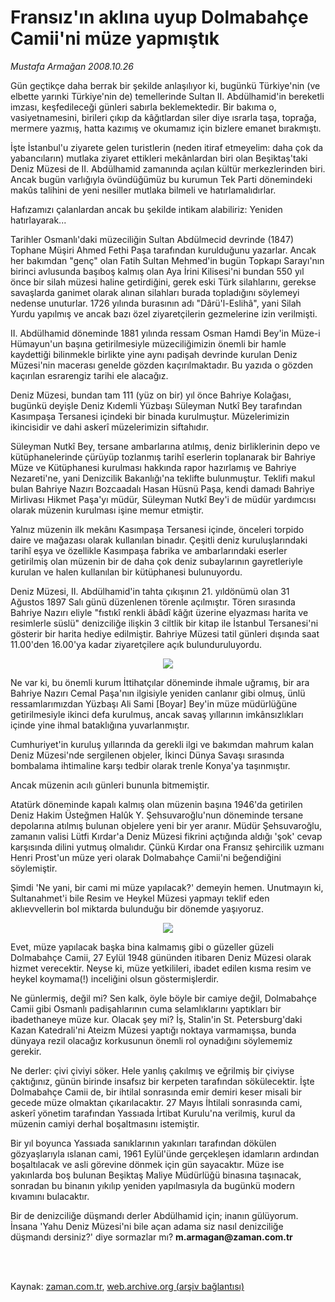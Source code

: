 # Fransız'ın aklına uyup Dolmabahçe Camii'ni müze yapmıştık

*Mustafa Armağan 2008.10.26*

<td class="columnist-detail">
<p>Gün geçtikçe daha berrak bir şekilde anlaşılıyor ki, bugünkü Türkiye'nin (ve elbette yarınki Türkiye'nin de) temellerinde Sultan II. Abdülhamid'in bereketli imzası, keşfedileceği günleri sabırla beklemektedir. Bir bakıma o, vasiyetnamesini, birileri çıkıp da kâğıtlardan siler diye ısrarla taşa, toprağa, mermere yazmış, hatta kazımış ve okumamız için bizlere emanet bırakmıştı.</p>
<p>
<div id="haberMetinDiv">
<p>İşte İstanbul'u ziyarete gelen turistlerin (neden itiraf etmeyelim: daha çok da yabancıların) mutlaka ziyaret ettikleri mekânlardan biri olan Beşiktaş'taki Deniz Müzesi de II. Abdülhamid zamanında açılan kültür merkezlerinden biri. Ancak bugün varlığıyla övündüğümüz bu kurumun Tek Parti dönemindeki makûs talihini de yeni nesiller mutlaka bilmeli ve hatırlamalıdırlar. 
<p>Hafızamızı çalanlardan ancak bu şekilde intikam alabiliriz: Yeniden hatırlayarak...
<p>Tarihler Osmanlı'daki müzeciliğin Sultan Abdülmecid devrinde (1847) Tophane Müşiri Ahmed Fethi Paşa tarafından kurulduğunu yazarlar. Ancak her bakımdan "genç" olan Fatih Sultan Mehmed'in bugün Topkapı Sarayı'nın birinci avlusunda başıboş kalmış olan Aya İrini Kilisesi'ni bundan 550 yıl önce bir silah müzesi haline getirdiğini, gerek eski Türk silahlarını, gerekse savaşlarda ganimet olarak alınan silahları burada topladığını söylemeyi nedense unuturlar. 1726 yılında burasının adı "Dârü'l-Eslihâ", yani Silah Yurdu yapılmış ve ancak bazı özel ziyaretçilerin gezmelerine izin verilmişti.
<p>II. Abdülhamid döneminde 1881 yılında ressam Osman Hamdi Bey'in Müze-i Hümayun'un başına getirilmesiyle müzeciliğimizin önemli bir hamle kaydettiği bilinmekle birlikte yine aynı padişah devrinde kurulan Deniz Müzesi'nin macerası genelde gözden kaçırılmaktadır. Bu yazıda o gözden kaçırılan esrarengiz tarihi ele alacağız.
<p>Deniz Müzesi, bundan tam 111 (yüz on bir) yıl önce Bahriye Kolağası, bugünkü deyişle Deniz Kıdemli Yüzbaşı Süleyman Nutkî Bey tarafından Kasımpaşa Tersanesi içindeki bir binada kurulmuştur. Müzelerimizin ikincisidir ve dahi askerî müzelerimizin siftahıdır.
<p>Süleyman Nutkî Bey, tersane ambarlarına atılmış, deniz birliklerinin depo ve kütüphanelerinde çürüyüp tozlanmış tarihî eserlerin toplanarak bir Bahriye Müze ve Kütüphanesi kurulması hakkında rapor hazırlamış ve Bahriye Nezareti'ne, yani Denizcilik Bakanlığı'na teklifte bulunmuştur. Teklifi makul bulan Bahriye Nazırı Bozcaadalı Hasan Hüsnü Paşa, kendi damadı Bahriye Mirlivası Hikmet Paşa'yı müdür, Süleyman Nutkî Bey'i de müdür yardımcısı olarak müzenin kurulması işine memur etmiştir.
<p>Yalnız müzenin ilk mekânı Kasımpaşa Tersanesi içinde, önceleri torpido daire ve mağazası olarak kullanılan binadır. Çeşitli deniz kuruluşlarındaki tarihî eşya ve özellikle Kasımpaşa fabrika ve ambarlarındaki eserler getirilmiş olan müzenin bir de daha çok deniz subaylarının gayretleriyle kurulan ve halen kullanılan bir kütüphanesi bulunuyordu.
<p>Deniz Müzesi, II. Abdülhamid'in tahta çıkışının 21. yıldönümü olan 31 Ağustos 1897 Salı günü düzenlenen törenle açılmıştır. Tören sırasında Bahriye Nazırı eliyle "fıstıkî renkli âbâdî kâğıt üzerine elyazması harita ve resimlerle süslü" denizciliğe ilişkin 3 ciltlik bir kitap ile İstanbul Tersanesi'ni gösterir bir harita hediye edilmiştir. Bahriye Müzesi tatil günleri dışında saat 11.00'den 16.00'ya kadar ziyaretçilere açık bulunduruluyordu. 
<p><p align="center"><img src="http://web.archive.org/web/20110420124828im_/http://medya.zaman.com.tr/2008/10/26/armagan1.jpg"/>
<p>Ne var ki, bu önemli kurum İttihatçılar döneminde ihmale uğramış, bir ara Bahriye Nazırı Cemal Paşa'nın ilgisiyle yeniden canlanır gibi olmuş, ünlü ressamlarımızdan Yüzbaşı Ali Sami [Boyar] Bey'in müze müdürlüğüne getirilmesiyle ikinci defa kurulmuş, ancak savaş yıllarının imkânsızlıkları içinde yine ihmal bataklığına yuvarlanmıştır. 
<p>Cumhuriyet'in kuruluş yıllarında da gerekli ilgi ve bakımdan mahrum kalan Deniz Müzesi'nde sergilenen objeler, İkinci Dünya Savaşı sırasında bombalama ihtimaline karşı tedbir olarak trenle Konya'ya taşınmıştır.
<p>Ancak müzenin acılı günleri bununla bitmemiştir. 
<p>Atatürk döneminde kapalı kalmış olan müzenin başına 1946'da getirilen Deniz Hakim Üsteğmen Halûk Y. Şehsuvaroğlu'nun döneminde tersane depolarına atılmış bulunan objelere yeni bir yer aranır. Müdür Şehsuvaroğlu, zamanın valisi Lütfi Kırdar'a Deniz Müzesi fikrini açtığında aldığı 'şok' cevap karşısında dilini yutmuş olmalıdır. Çünkü Kırdar ona Fransız şehircilik uzmanı Henri Prost'un müze yeri olarak Dolmabahçe Camii'ni beğendiğini söylemiştir.
<p>Şimdi 'Ne yani, bir cami mi müze yapılacak?' demeyin hemen. Unutmayın ki, Sultanahmet'i bile Resim ve Heykel Müzesi yapmayı teklif eden aklıevvellerin bol miktarda bulunduğu bir dönemde yaşıyoruz.
<p><p align="center"><img src="http://web.archive.org/web/20110420124828im_/http://medya.zaman.com.tr/2008/10/26/armagan2.jpg"/>
<p>Evet, müze yapılacak başka bina kalmamış gibi o güzeller güzeli Dolmabahçe Camii, 27 Eylül 1948 gününden itibaren Deniz Müzesi olarak hizmet verecektir. Neyse ki, müze yetkilileri, ibadet edilen kısma resim ve heykel koymama(!) inceliğini olsun göstermişlerdir.
<p>Ne günlermiş, değil mi? Sen kalk, öyle böyle bir camiye değil, Dolmabahçe Camii gibi Osmanlı padişahlarının cuma selamlıklarını yaptıkları bir ibadethaneye müze kur. Olacak şey mi? İş, Stalin'in St. Petersburg'daki Kazan Katedrali'ni Ateizm Müzesi yaptığı noktaya varmamışsa, bunda dünyaya rezil olacağız korkusunun önemli rol oynadığını söylememiz gerekir.
<p>Ne derler: çivi çiviyi söker. Hele yanlış çakılmış ve eğrilmiş bir çiviyse çaktığınız, günün birinde insafsız bir kerpeten tarafından sökülecektir. İşte Dolmabahçe Camii de, bir ihtilal sonrasında emir demiri keser misali bir gecede müze olmaktan çıkarılacaktır. 27 Mayıs İhtilali sonrasında cami, askerî yönetim tarafından Yassıada İrtibat Kurulu'na verilmiş, kurul da müzenin camiyi derhal boşaltmasını istemiştir. 
<p>Bir yıl boyunca Yassıada sanıklarının yakınları tarafından dökülen gözyaşlarıyla ıslanan cami, 1961 Eylül'ünde gerçekleşen idamların ardından boşaltılacak ve asli görevine dönmek için gün sayacaktır. Müze ise yakınlarda boş bulunan Beşiktaş Maliye Müdürlüğü binasına taşınacak, sonradan bu binanın yıkılıp yeniden yapılmasıyla da bugünkü modern kıvamını bulacaktır.
<p>Bir de denizciliğe düşmandı derler Abdülhamid için; inanın gülüyorum. İnsana 'Yahu Deniz Müzesi'ni bile açan adama siz nasıl denizciliğe düşmandı dersiniz?' diye sormazlar mı? <b>m.armagan@zaman.com.tr</b></p></p></p></p></p></p></p></p></p></p></p></p></p></p></p></p></p></p></p></p></p></p></div>
</p>


<p><br>
		 </br></p></td>

Kaynak: [zaman.com.tr](http://zaman.com.tr/yazar.do?yazino=753244), [web.archive.org (arşiv bağlantısı)](http://web.archive.org/web/20110420124828/http://www.zaman.com.tr:80/yazar.do?yazino=753244)
